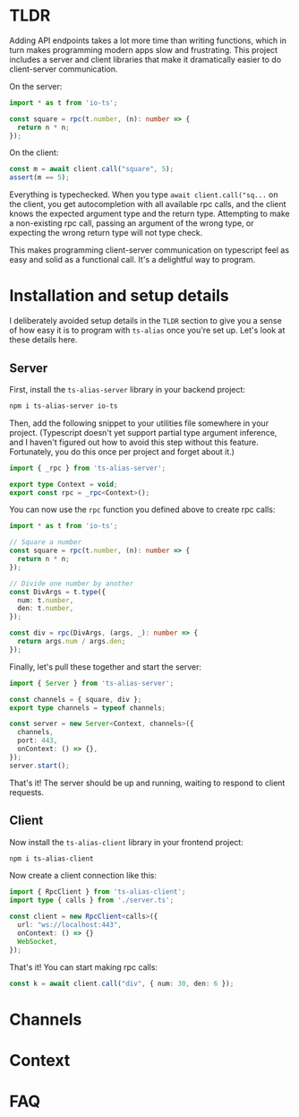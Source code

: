 # TLDR

Adding API endpoints takes a lot more time than writing functions, which in turn makes programming modern apps slow and frustrating. This project includes a server and client libraries that make it dramatically easier to do client-server communication.

On the server:

```ts
import * as t from 'io-ts';

const square = rpc(t.number, (n): number => {
  return n * n;
});
```

On the client:

```ts
const m = await client.call("square", 5);
assert(m == 5);
```

Everything is typechecked. When you type `await client.call("sq...` on the client, you get autocompletion with all available rpc calls, and the client knows the expected argument type and the return type. Attempting to make a non-existing rpc call, passing an argument of the wrong type, or expecting the wrong return type will not type check.

This makes programming client-server communication on typescript feel as easy and solid as a functional call. It's a delightful way to program.

# Installation and setup details

I deliberately avoided setup details in the `TLDR` section to give you a sense of how easy it is to program with `ts-alias` once you're set up. Let's look at these details here.

## Server

First, install the `ts-alias-server` library in your backend project:

```sh
npm i ts-alias-server io-ts
```

Then, add the following snippet to your utilities file somewhere in your project. (Typescript doesn't yet support partial type argument inference, and I haven't figured out how to avoid this step without this feature. Fortunately, you do this once per project and forget about it.)

```ts
import { _rpc } from 'ts-alias-server';

export type Context = void;
export const rpc = _rpc<Context>();
```

You can now use the `rpc` function you defined above to create rpc calls:

```ts
import * as t from 'io-ts';

// Square a number
const square = rpc(t.number, (n): number => {
  return n * n;
});

// Divide one number by another
const DivArgs = t.type({
  num: t.number,
  den: t.number,
});

const div = rpc(DivArgs, (args, _): number => {
  return args.num / args.den;
});
```

Finally, let's pull these together and start the server:

```ts
import { Server } from 'ts-alias-server';

const channels = { square, div };
export type channels = typeof channels;

const server = new Server<Context, channels>({
  channels,
  port: 443,
  onContext: () => {},
});
server.start();
```

That's it! The server should be up and running, waiting to respond to client requests.

## Client

Now install the `ts-alias-client` library in your frontend project:

```sh
npm i ts-alias-client
```

Now create a client connection like this:

```ts
import { RpcClient } from 'ts-alias-client';
import type { calls } from './server.ts';

const client = new RpcClient<calls>({
  url: "ws://localhost:443",
  onContext: () => {}
  WebSocket,
});
```

That's it! You can start making rpc calls:

```ts
const k = await client.call("div", { num: 30, den: 6 });
```

# Channels

# Context

# FAQ


